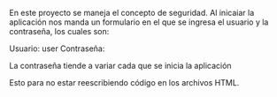 En este proyecto se maneja el concepto de seguridad.
Al inicaiar la aplicación nos manda un formulario
en el que se ingresa el usuario y la contraseña,
los cuales son:

Usuario: user
Contraseña: 

La contraseña tiende a variar cada que se inicia la aplicación

Esto para no estar reescribiendo código en los
archivos HTML.
